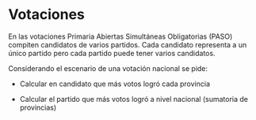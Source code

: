 Votaciones
==========

En las votaciones Primaria Abiertas Simultáneas Obligatorias (PASO) compiten candidatos de varios partidos. Cada candidato representa a un único partido pero cada partido puede tener varios candidatos.

Considerando el escenario de una votación nacional se pide:

* Calcular en candidato que más votos logró cada provincia

* Calcular el partido que más votos logró a nivel nacional (sumatoria de provincias)
